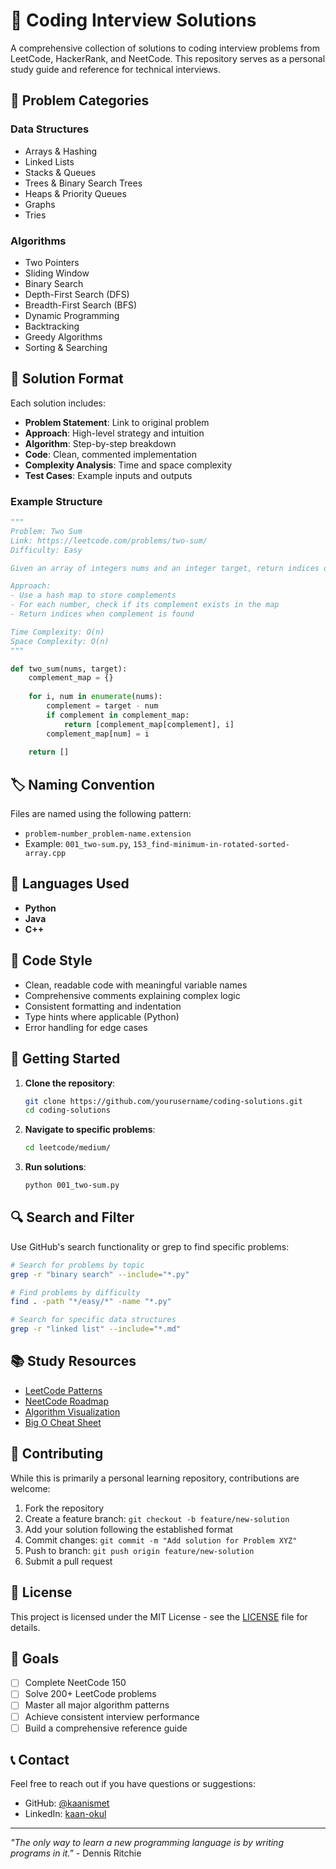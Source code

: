 # 🚀 Coding Interview Solutions

A comprehensive collection of solutions to coding interview problems from LeetCode, HackerRank, and NeetCode. This repository serves as a personal study guide and reference for technical interviews.

## 🎯 Problem Categories

### Data Structures
- Arrays & Hashing
- Linked Lists
- Stacks & Queues
- Trees & Binary Search Trees
- Heaps & Priority Queues
- Graphs
- Tries

### Algorithms
- Two Pointers
- Sliding Window
- Binary Search
- Depth-First Search (DFS)
- Breadth-First Search (BFS)
- Dynamic Programming
- Backtracking
- Greedy Algorithms
- Sorting & Searching

## 📝 Solution Format

Each solution includes:

- **Problem Statement**: Link to original problem
- **Approach**: High-level strategy and intuition
- **Algorithm**: Step-by-step breakdown
- **Code**: Clean, commented implementation
- **Complexity Analysis**: Time and space complexity
- **Test Cases**: Example inputs and outputs

### Example Structure

```python
"""
Problem: Two Sum
Link: https://leetcode.com/problems/two-sum/
Difficulty: Easy

Given an array of integers nums and an integer target, return indices of the two numbers such that they add up to target.

Approach:
- Use a hash map to store complements
- For each number, check if its complement exists in the map
- Return indices when complement is found

Time Complexity: O(n)
Space Complexity: O(n)
"""

def two_sum(nums, target):
    complement_map = {}
    
    for i, num in enumerate(nums):
        complement = target - num
        if complement in complement_map:
            return [complement_map[complement], i]
        complement_map[num] = i
    
    return []
```

## 🏷️ Naming Convention

Files are named using the following pattern:
- `problem-number_problem-name.extension`
- Example: `001_two-sum.py`, `153_find-minimum-in-rotated-sorted-array.cpp`

## 🔧 Languages Used

- **Python**
- **Java**
- **C++**

## 🎨 Code Style

- Clean, readable code with meaningful variable names
- Comprehensive comments explaining complex logic
- Consistent formatting and indentation
- Type hints where applicable (Python)
- Error handling for edge cases

## 🚦 Getting Started

1. **Clone the repository**:
   ```bash
   git clone https://github.com/yourusername/coding-solutions.git
   cd coding-solutions
   ```

2. **Navigate to specific problems**:
   ```bash
   cd leetcode/medium/
   ```

3. **Run solutions**:
   ```bash
   python 001_two-sum.py
   ```

## 🔍 Search and Filter

Use GitHub's search functionality or grep to find specific problems:

```bash
# Search for problems by topic
grep -r "binary search" --include="*.py"

# Find problems by difficulty
find . -path "*/easy/*" -name "*.py"

# Search for specific data structures
grep -r "linked list" --include="*.md"
```

## 📚 Study Resources

- [LeetCode Patterns](https://leetcode.com/discuss/general-discussion/460599/blind-75-leetcode-questions)
- [NeetCode Roadmap](https://neetcode.io/roadmap)
- [Algorithm Visualization](https://visualgo.net/)
- [Big O Cheat Sheet](https://www.bigocheatsheet.com/)

## 🤝 Contributing

While this is primarily a personal learning repository, contributions are welcome:

1. Fork the repository
2. Create a feature branch: `git checkout -b feature/new-solution`
3. Add your solution following the established format
4. Commit changes: `git commit -m "Add solution for Problem XYZ"`
5. Push to branch: `git push origin feature/new-solution`
6. Submit a pull request

## 📄 License

This project is licensed under the MIT License - see the [LICENSE](LICENSE) file for details.

## 🎯 Goals

- [ ] Complete NeetCode 150
- [ ] Solve 200+ LeetCode problems
- [ ] Master all major algorithm patterns
- [ ] Achieve consistent interview performance
- [ ] Build a comprehensive reference guide

## 📞 Contact

Feel free to reach out if you have questions or suggestions:
- GitHub: [@kaanismet](https://github.com/kaanismet)
- LinkedIn: [kaan-okul](https://linkedin.com/in/kaan-okul)

---

*"The only way to learn a new programming language is by writing programs in it."* - Dennis Ritchie
